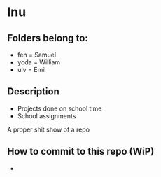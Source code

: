 # lnu

## Folders belong to:

- fen = Samuel
- yoda = William
- ulv = Emil

## Description

- Projects done on school time
- School assignments

A proper shit show of a repo

## How to commit to this repo (WiP)

- 
